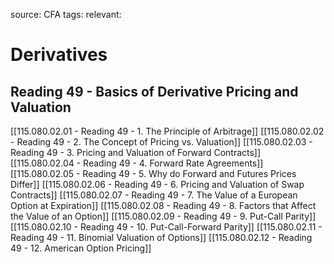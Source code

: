 source: CFA
tags: 
relevant: 

# Derivatives

## Reading 49 - Basics of Derivative Pricing and Valuation

[[115.080.02.01 - Reading 49 - 1. The Principle of Arbitrage]]
[[115.080.02.02 - Reading 49 - 2. The Concept of Pricing vs. Valuation]]
[[115.080.02.03 - Reading 49 - 3. Pricing and Valuation of Forward Contracts]]
[[115.080.02.04 - Reading 49 - 4. Forward Rate Agreements]]
[[115.080.02.05 - Reading 49 - 5. Why do Forward and Futures Prices Differ]]
[[115.080.02.06 - Reading 49 - 6. Pricing and Valuation of Swap Contracts]]
[[115.080.02.07 - Reading 49 - 7. The Value of a European Option at Expiration]]
[[115.080.02.08 - Reading 49 - 8. Factors that Affect the Value of an Option]]
[[115.080.02.09 - Reading 49 - 9. Put-Call Parity]]
[[115.080.02.10 - Reading 49 - 10. Put-Call-Forward Parity]]
[[115.080.02.11 - Reading 49 - 11. Binomial Valuation of Options]]
[[115.080.02.12 - Reading 49 - 12. American Option Pricing]]

